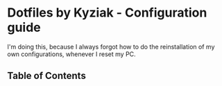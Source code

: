 # Dotfiles by Kyziak - Configuration guide 

I'm doing this, because I always forgot how to do the reinstallation of my own configurations, whenever I reset my PC. 

## Table of Contents

